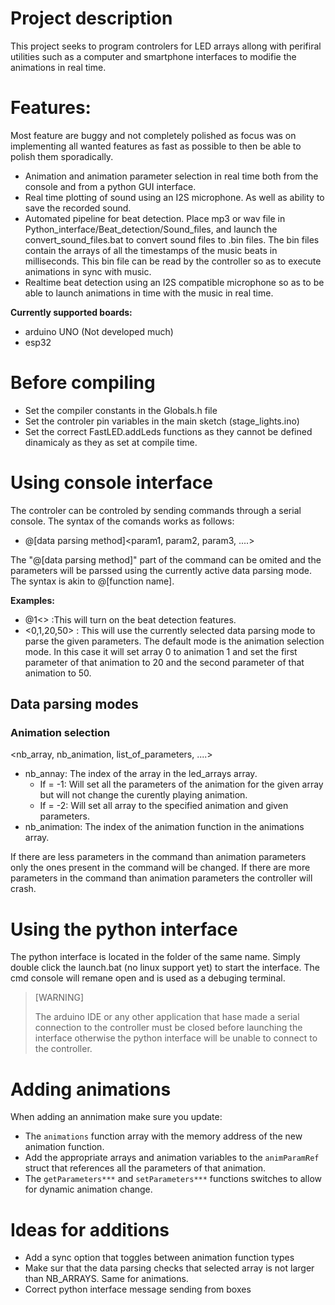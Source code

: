 # Project description
This project seeks to program controlers for LED arrays allong with perifiral utilities such as a computer and smartphone interfaces to modifie the animations in real time.

# Features:
Most feature are buggy and not completely polished as focus was on implementing all wanted features as fast as possible to then be able to polish them sporadically.

- Animation and animation parameter selection in real time both from the console and from a python GUI interface.
- Real time plotting of sound using an I2S microphone. As well as ability to save the recorded sound.
- Automated pipeline for beat detection. Place mp3 or wav file in Python_interface/Beat_detection/Sound_files, and launch the convert_sound_files.bat to convert sound files to .bin files. The bin files contain the arrays of all the timestamps of the music beats in milliseconds. This bin file can be read by the controller so as to execute animations in sync with music.
- Realtime beat detection using an I2S compatible microphone so as to be able to launch animations in time with the music in real time.

**Currently supported boards:**
- arduino UNO (Not developed much)
- esp32

# Before compiling 
- Set the compiler constants in the Globals.h file
- Set the controler pin variables in the main sketch (stage_lights.ino)
- Set the correct FastLED.addLeds functions as they cannot be defined dinamicaly as they as set at compile time.

# Using console interface

The controler can be controled by sending commands through a serial console. The syntax of the comands works as follows:

- @[data parsing method]<param1, param2, param3, ....>

The "@[data parsing method]" part of the command can be omited and the parameters will be parssed using the currently active data parsing mode. The syntax is akin to @[function name]<function parameters>.

**Examples:** 
- @1<> :This will turn on the beat detection features.
- <0,1,20,50> : This will use the currently selected data parsing mode to parse the given parameters. The default mode is the animation selection mode. In this case it will set array 0 to animation 1 and set the first parameter of that animation to 20 and the second parameter of that animation to 50.

## Data parsing modes

### Animation selection

<nb_array, nb_animation, list_of_parameters, ....>

- nb_annay: The index of the array in the led_arrays array.
    + If = -1: Will set all the parameters of the animation for the given array but will not change the curently playing animation.
    + If = -2: Will set all array to the specified animation and given parameters.
- nb_animation: The index of the animation function in the animations array.

If there are less parameters in the command than animation parameters only the ones present in the command will be changed.
If there are more parameters in the command than animation parameters the controller will crash.


# Using the python interface
The python interface is located in the folder of the same name. Simply double click the launch.bat (no linux support yet) to start the interface.
The cmd console will remane open and is used as a debuging terminal.

>[WARNING]
>
>The arduino IDE or any other application that hase made a serial connection to the controller must be closed before launching the
>interface otherwise the python interface will be unable to connect to the controller.

# Adding animations
When adding an annimation make sure you update:
- The `animations` function array with the memory address of the new animation function.
- Add the appropriate arrays and animation variables to the `animParamRef` struct that references all the parameters of that animation.
- The `getParameters***` and `setParameters***` functions switches to allow for dynamic animation change.

# Ideas for additions
- Add a sync option that toggles between animation function types
- Make sur that the data parsing checks that selected array is not larger than NB_ARRAYS. Same for animations.
- Correct python interface message sending from boxes